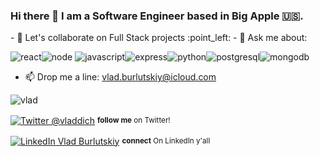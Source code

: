 ### Hi there 👋 I am a Software Engineer based in Big Apple 🇺🇸.

<div align="left">
- 👯 Let's collaborate on Full Stack projects   :point_left:
- 💬 Ask me about:
</div>
<div align="left">
    <p><img src="https://www.vectorlogo.zone/logos/reactjs/reactjs-ar21.svg" alt="react"/><img src="https://www.vectorlogo.zone/logos/nodejs/nodejs-horizontal.svg" alt="node"  /> <img src="https://www.vectorlogo.zone/logos/javascript/javascript-horizontal.svg" alt="javascript"  /><img src="https://www.vectorlogo.zone/logos/expressjs/expressjs-ar21.svg" alt="express"/><img src="https://www.vectorlogo.zone/logos/python/python-horizontal.svg" alt="python"/><img src="https://www.vectorlogo.zone/logos/postgresql/postgresql-horizontal.svg" alt="postgresql"/><img src="https://www.vectorlogo.zone/logos/mongodb/mongodb-ar21.svg" alt="mongodb"/></p>
</div>

- 📫 Drop me a line: vlad.burlutskiy@icloud.com

<div align="left">
    <p><img src="https://komarev.com/ghpvc/?username=nezlobnaya&color=green&style=plastic&label=PROFILE+VIEWS+since+1/31/2021" alt="vlad" /> </p>
    <p><a href="https://twitter.com/Vladdich/"><img alt="Twitter @vladdich" align="center" src="https://img.shields.io/badge/-@vladdich-gray.svg?colorA=6A788D&colorB=1da1f2&style=for-the-badge" /></a>&nbsp;<small><strong>follow me</strong> on Twitter! </small></p>
    <p><a href="https://www.linkedin.com/in/vladburlutsky/"><img alt="LinkedIn Vlad Burlutskiy" align="center" src="https://img.shields.io/badge/LINKEDIN-gray.svg?colorA=6A788D&colorB=6A788D&style=for-the-badge" /></a>&nbsp;<small><strong>connect</strong> On LinkedIn y'all</small></p>
</div>
